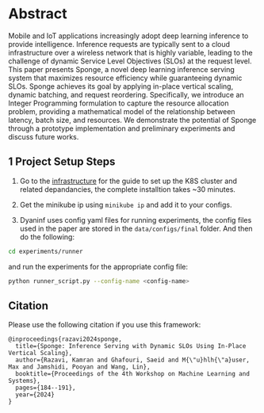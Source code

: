 # Abstract
Mobile and IoT applications increasingly adopt deep learning inference to provide intelligence. Inference requests are typically sent to a cloud infrastructure over a wireless network that is highly variable, leading to the challenge of dynamic Service Level Objectives (SLOs) at the request level. 
This paper presents Sponge, a novel deep learning inference serving system that maximizes resource efficiency while guaranteeing dynamic SLOs. Sponge achieves its goal by applying in-place vertical scaling, dynamic batching, and request reordering. Specifically, we introduce an Integer Programming formulation to capture the resource allocation problem, providing a mathematical model of the relationship between latency, batch size, and resources. We demonstrate the potential of Sponge through a prototype implementation and preliminary experiments and discuss future works.

## 1 Project Setup Steps
1. Go to the [infrastructure](/infrastructure/README.md) for the guide to set up the K8S cluster and related depandancies, the complete installtion takes ~30 minutes.

2. Get the minikube ip using `minikube ip` and add it to your configs.
3. Dyaninf uses config yaml files for running experiments, the config files used in the paper are stored in the `data/configs/final` folder. And then do the following:
```bash
cd experiments/runner
```
and run the experiments for the appropriate config file:

```bash
python runner_script.py --config-name <config-name>
```

## Citation
Please use the following citation if you use this framework:

```
@inproceedings{razavi2024sponge,
  title={Sponge: Inference Serving with Dynamic SLOs Using In-Place Vertical Scaling},
  author={Razavi, Kamran and Ghafouri, Saeid and M{\"u}hlh{\"a}user, Max and Jamshidi, Pooyan and Wang, Lin},
  booktitle={Proceedings of the 4th Workshop on Machine Learning and Systems},
  pages={184--191},
  year={2024}
}
```
